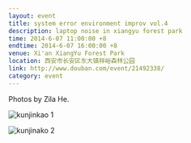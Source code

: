 ```yaml
---
layout: event
title: system error environment improv vol.4
description: laptop noise in xiangyu forest park
time: 2014-6-07 11:00:00 +8
endtime: 2014-6-07 16:00:00 +8
venue: Xi'an XiangYu Forest Park
location: 西安市长安区东大镇祥峪森林公园
link: http://www.douban.com/event/21492338/
category: event
---
```


Photos by Zila He.

![kunjinkao 1]({{site.url}}/photos/system-error-xiangyu/kunjinkao1.jpg)

![kunjinako 2]({{site.url}}/photos/system-error-xiangyu/kunjinkao2.jpg)
